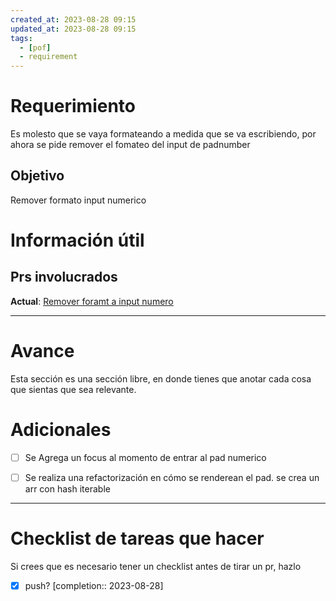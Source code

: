 ```yaml
---
created_at: 2023-08-28 09:15
updated_at: 2023-08-28 09:15
tags:
  - [pof]
  - requirement
---
```




# Requerimiento

Es molesto que se vaya formateando a medida que se va escribiendo, por ahora se pide remover el fomateo del input de padnumber


## Objetivo

Remover formato input numerico


# Información útil

## Prs involucrados

**Actual**: [Remover foramt a input numero](https://bitbucket.org/nnodes/pof/pull-requests/217)

---
# Avance

Esta sección es una sección libre, en donde tienes que anotar cada cosa que sientas que sea relevante.


# Adicionales

- [ ] Se Agrega un focus al momento de entrar al pad numerico
- [ ] Se realiza una refactorización en cómo se renderean el pad. se crea un arr con hash iterable



---
# Checklist de tareas que hacer 

Si crees que es necesario tener un checklist antes de tirar un pr, hazlo

- [x] push?  [completion:: 2023-08-28]